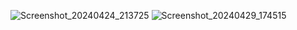 ![Screenshot_20240424_213725](https://github.com/sezavala/Lab11/assets/106635253/ab9a44cf-ea2f-4d6b-b015-38a8e4908788)
![Screenshot_20240429_174515](https://github.com/sezavala/Lab11/assets/106635253/cb7ed9bf-2cdf-4544-b1f1-16b6a4fa4f1c)
